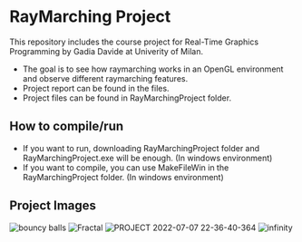 # RayMarching Project

This repository includes the course project for Real-Time Graphics Programming by Gadia Davide at Univerity of Milan.

- The goal is to see how raymarching works in an OpenGL environment and observe different raymarching features.
- Project report can be found in the files.
- Project files can be found in RayMarchingProject folder.

## How to compile/run
- If you want to run, downloading RayMarchingProject folder and RayMarchingProject.exe will be enough. (In windows environment)
- If you want to compile, you can use MakeFileWin in the RayMarchingProject folder. (In windows environment)

## Project Images

![bouncy balls](https://user-images.githubusercontent.com/61471096/178600358-b561e9b0-8ab2-4e76-9bc7-65149e4d1bc0.jpg)
![Fractal](https://user-images.githubusercontent.com/61471096/178600374-44918262-9fcc-45ea-8f8c-fd2fda6ae111.jpg)
![PROJECT 2022-07-07 22-36-40-364](https://user-images.githubusercontent.com/61471096/178600406-0c6def69-8871-48e8-b799-2867eeb9340e.jpg)
![infinity](https://user-images.githubusercontent.com/61471096/178600401-5ac1483d-c8df-43ab-9bc9-504007ff74b1.jpg)

